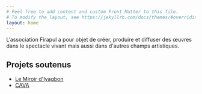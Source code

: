 ```yaml
---
# Feel free to add content and custom Front Matter to this file.
# To modify the layout, see https://jekyllrb.com/docs/themes/#overriding-theme-defaults
layout: home
---
```

L’association Firapul a pour objet de créer, produire et diffuser des œuvres dans le spectacle vivant mais aussi dans d'autres champs artistiques. 

## Projets soutenus

  - [Le Miroir d'Iyagbon](https://onyrikon.org)
  - [CAVA](TODO)

